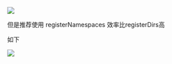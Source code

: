 

![](https://gitee.com/hxc8/images8/raw/master/img/202407191105950.jpg)





但是推荐使用  registerNamespaces  效率比registerDirs高





如下

![](D:/download/youdaonote-pull-master/data/Technology/PHP/框架/Phalcon/images/ABEEEDA27ADF4714B2F07F248647C098image.png)

